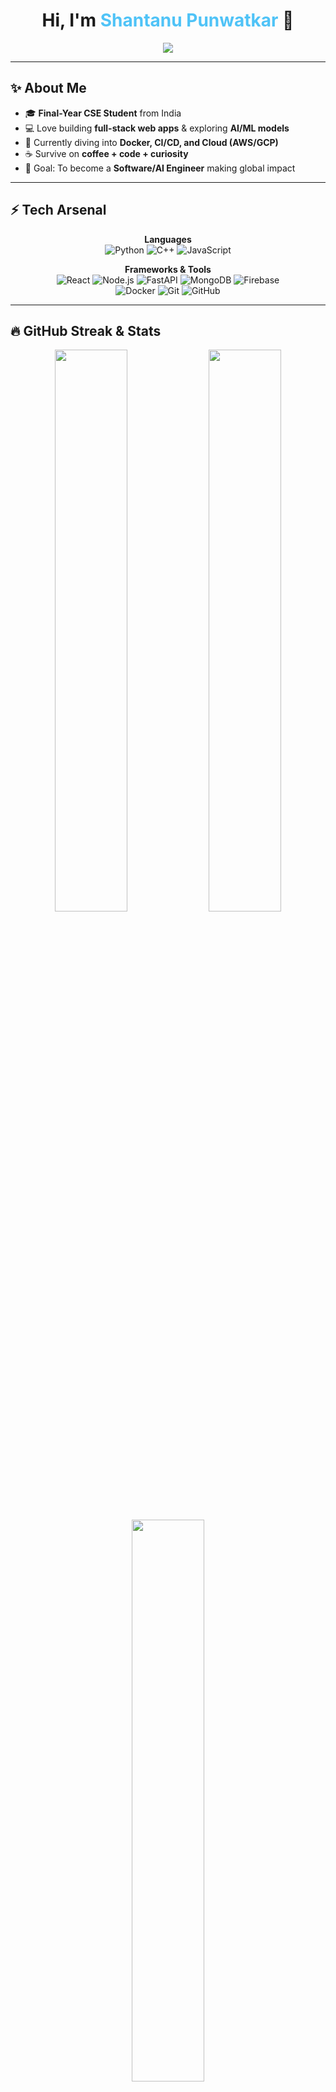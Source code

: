 <!-- HEADER -->
<h1 align="center">
  Hi, I'm <span style="color:#4FC3F7">Shantanu Punwatkar</span> 👋  
</h1>

<p align="center">
  <img src="https://readme-typing-svg.demolab.com?font=JetBrains+Mono&size=22&duration=3000&pause=800&color=4FC3F7&center=true&vCenter=true&width=550&lines=Full-Stack+Developer;AI+%26+ML+Explorer;Open-Source+Contributor;Lifelong+Learner" />
</p>

---

## ✨ About Me
- 🎓 **Final-Year CSE Student** from India  
- 💻 Love building **full-stack web apps** & exploring **AI/ML models**  
- 🌱 Currently diving into **Docker, CI/CD, and Cloud (AWS/GCP)**  
- ☕ Survive on **coffee + code + curiosity**  
- 🚀 Goal: To become a **Software/AI Engineer** making global impact  

---

## ⚡ Tech Arsenal
<div align="center">

**Languages**  
![Python](https://img.shields.io/badge/Python-3670A0?style=for-the-badge&logo=python&logoColor=ffdd54)
![C++](https://img.shields.io/badge/C++-00599C?style=for-the-badge&logo=cplusplus)
![JavaScript](https://img.shields.io/badge/JavaScript-323330?style=for-the-badge&logo=javascript&logoColor=F7DF1E)

**Frameworks & Tools**  
![React](https://img.shields.io/badge/React-20232A?style=for-the-badge&logo=react&logoColor=61DAFB)
![Node.js](https://img.shields.io/badge/Node.js-43853D?style=for-the-badge&logo=node.js&logoColor=white)
![FastAPI](https://img.shields.io/badge/FastAPI-009688?style=for-the-badge&logo=fastapi)
![MongoDB](https://img.shields.io/badge/MongoDB-4EA94B?style=for-the-badge&logo=mongodb)
![Firebase](https://img.shields.io/badge/Firebase-FFCA28?style=for-the-badge&logo=firebase&logoColor=black)  
![Docker](https://img.shields.io/badge/Docker-2496ED?style=for-the-badge&logo=docker&logoColor=white)
![Git](https://img.shields.io/badge/Git-F05032?style=for-the-badge&logo=git&logoColor=white)
![GitHub](https://img.shields.io/badge/GitHub-100000?style=for-the-badge&logo=github&logoColor=white)

</div>

---

## 🔥 GitHub Streak & Stats
<div align="center">
  <img src="https://streak-stats.demolab.com?user=sdpunwatkar2&theme=radical&border_radius=10" width="48%" />
  <img src="https://github-readme-stats.vercel.app/api?username=sdpunwatkar2&show_icons=true&theme=radical&hide_border=true" width="48%" />
</div>

<div align="center">
  <img src="https://github-readme-stats.vercel.app/api/top-langs/?username=sdpunwatkar2&layout=compact&theme=radical&hide_border=true" width="48%" />
  <img src="https://github-profile-summary-cards.vercel.app/api/cards/profile-details?username=sdpunwatkar2&theme=radical" width="96%" />
</div>

---

## 🚀 Featured Projects
<div align="center">
  
[![AI Trading Bot](https://github-readme-stats.vercel.app/api/pin/?username=sdpunwatkar2&repo=AI-Trading-Bot&theme=radical)](https://github.com/sdpunwatkar2/AI-Trading-Bot)  
[![FullStack App](https://github-readme-stats.vercel.app/api/pin/?username=sdpunwatkar2&repo=FullStack-App&theme=radical)](https://github.com/sdpunwatkar2/FullStack-App)

</div>

---

## 🏆 Achievements
<div align="center">
  <img src="https://github-profile-trophy.vercel.app/?username=sdpunwatkar2&theme=radical&no-frame=true&margin-w=5&row=1" />
</div>

---

## 🎯 2025 Goals
- ✅ Build **AI-first production-ready apps**  
- ✅ Contribute to **major open-source projects**  
- ✅ Improve **DevOps + Cloud skills**  
- ✅ Land my **dream software role**  

---

## 📬 Let’s Connect
<p align="center">
  <a href="https://twitter.com/YOUR_TWITTER_HANDLE"><img src="https://img.shields.io/badge/Twitter-1DA1F2?style=for-the-badge&logo=twitter&logoColor=white"/></a>
  <a href="https://www.linkedin.com/in/YOUR_LINKEDIN_HANDLE"><img src="https://img.shields.io/badge/LinkedIn-0A66C2?style=for-the-badge&logo=linkedin&logoColor=white"/></a>
  <a href="mailto:sdpunwatkar2@gmail.com"><img src="https://img.shields.io/badge/Email-D14836?style=for-the-badge&logo=gmail&logoColor=white"/></a>
</p>

---

<p align="center">
  <img src="https://komarev.com/ghpvc/?username=sdpunwatkar2&label=Profile%20Views&color=blueviolet&style=flat-square" />
  <img src="https://img.shields.io/github/followers/sdpunwatkar2?style=social" />
</p>
